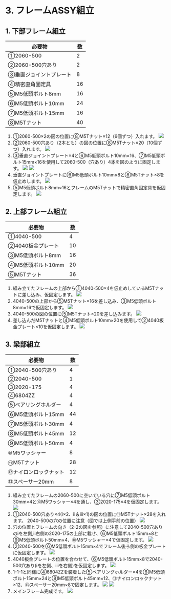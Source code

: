 # 3. フレームASSY組立
## 1. 下部フレーム組立
|必要物|数|
|--|--|
|①2060-500|2|
|②2060-500穴あり|2|
|③垂直ジョイントプレート|8|
|④精密直角固定具|16|
|⑤M5低頭ボルト8mm|16|
|⑥M5低頭ボルト10mm|24|
|⑦M5低頭ボルト15mm|16|
|⑧M5Tナット|40|

1. ①2060-500×2の図の位置に⑧M5Tナット×12（6個ずつ）入れます。
![](/image/組立説明/3-1-1.png)
1. ②2060-500穴あり（2本とも）の図の位置に⑧M5Tナット×20（10個ずつ）入れます。
![](/image/組立説明/3-1-2.png)
1. ③垂直ジョイントプレート×4と⑥M5低頭ボルト10mm×16、⑦M5低頭ボルト15mm×16を使用して2060-500（穴あり）4本を図のように固定します。
![](/image/組立説明/3-1-3.png)
![](/image/組立説明/3-1-3-2.png)
1. 垂直ジョイントプレートに⑥M5低頭ボルト10mm×8と⑧M5Tナット×8を仮止めします。
![](/image/組立説明/3-1-4.png)
1. ⑤M5低頭ボルト8mm×16とフレームのM5Tナットで精密直角固定具を仮固定します。
![](/image/組立説明/3-1-5.png)

## 2. 上部フレーム組立
|必要物|数|
|--|--|
|①4040-500|4|
|②4040板金プレート|10|
|③M5低頭ボルト8mm|16|
|④M5低頭ボルト10mm|20|
|⑤M5Tナット|36|

1. 組み立てたフレームの上部から①4040-500×4を仮止めしているM5Tナットに差し込み、仮固定します。
![](/image/組立説明/3-2-1.png)
1. 4040-500の上部から⑤M5Tナット×16を差し込み、③M5低頭ボルト8mm×16で仮固定します。
![](/image/組立説明/3-2-2.png)
1. 4040-500の図の位置に⑤M5Tナット×20を差し込みます。
![](/image/組立説明/3-2-3.png)
1. 差し込んだM5Tナットと④M5低頭ボルト10mm×20を使用して②4040板金プレート×10を仮固定します。
![](/image/組立説明/3-2-4.png)

## 3. 梁部組立
|必要物|数|
|--|--|
|①2040-500穴あり|4|
|②2040-500|1|
|③2020-175|4|
|④6804ZZ|4|
|⑤ベアリングホルダー|4|
|⑥M5低頭ボルト15mm|44|
|⑦M5低頭ボルト30mm|4|
|⑧M5低頭ボルト45mm|12|
|⑨M5低頭ボルト50mm|4|
|⑩M5ワッシャー|8|
|⑪M5Tナット|28|
|⑫ナイロンロックナット|12|
|⑬スペーサー20mm|8|

1. 組み立てたフレームの2060-500に空いている穴に⑦M5低頭ボルト30mm×4と⑩M5ワッシャー×4を通し、③2020-175×4を仮固定します。
![](/image/組立説明/3-3-1.png)
1. ①2040-500穴あり×4(ⅰ×2、ⅱ＆ⅲ×1)の図の位置に⑪M5Tナット×28を入れます。
2040-500の穴の位置に注意（図では上側手前の位置）
![](/image/組立説明/3-3-2.png)
1. 穴の位置とフレームの向き（2-2の図を参照）に注意して2040-500穴ありのⅰを左側,ⅱ右側の2020-175の上部に載せ、⑥M5低頭ボルト15mm×8と⑨M5低頭ボルト50mm×4、⑩M5ワッシャー×4で仮固定します。
![](/image/組立説明/3-3-3.png)
1. ②2040-500を⑥M5低頭ボルト15mm×4でフレーム後ろ側の板金プレートに仮固定します。
![](/image/組立説明/3-3-4.png)
1. 4040板金プレートの位置を合わせて、⑥M5低頭ボルト15mm×8で2040-500穴あり(ⅰを左側、ⅲを右側)を仮固定します。
![](/image/組立説明/3-3-5.png)
1. 1-1-1と同様に④6804ZZを装着した⑤ベアリングホルダー×4を⑥M5低頭ボルト15mm×24と⑧M5低頭ボルト45mm×12、⑫ナイロンロックナット×12、⑬スペーサー20mm×8で固定します。
![](/image/組立説明/3-3-6-1.png)
![](/image/組立説明/3-3-6-2.png)
1. メインフレーム完成です。
![](/image/組立説明/3-3-7.png)